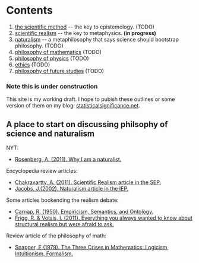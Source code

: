Contents
================================================================================

1.  [the scientific method](scientific-method.html) -- the key to epistemology.   (TODO)
1.  [scientific realism](scientific-realism.html) -- the key to metaphysics.   **(in progress)**
1.  [naturalism](naturalism.html) -- a metaphilosophy that says science should bootstrap philosophy.  (TODO)
1.  [philosophy of mathematics](math.html)   (TODO)
1.  [philosophy of physics](physics.html)   (TODO)
1.  [ethics](ethics.html)   (TODO)
1.  [philosophy of future studies](future.html)   (TODO)


### Note this is under construction

This site is my working draft.  I hope to pubish these outlines or some version
of them on my blog: [statisticalsignificance.net](http://statisticalsignificance.net/).


A place to start on discussing philsophy of science and naturalism
--------------------------------------------------------------------------------

NYT:

-   [Rosenberg, A. (2011). Why I am a naturalist.](http://opinionator.blogs.nytimes.com/2011/09/17/why-i-am-a-naturalist/)

Encyclopedia review articles:

-   [Chakravartty, A. (2011). Scientific Realism article in the SEP.](http://plato.stanford.edu/entries/scientific-realism/)
-   [Jacobs, J.(2002). Naturalism article in the IEP.](http://www.iep.utm.edu/naturali/)

Some articles bookending the realism debate:

-   [Carnap, R. (1950). Empiricism, Semantics, and Ontology.](docs/1950.Carnap.Empiricism-Semantics-Ontology.pdf)
-   [Frigg, R. & Votsis, I. (2011). Everything you always wanted to know about structural realism but were afraid to ask.](docs/2011.Frigg-Votsis.Everything-you-always-wanted-to-know-about-structural-realism-but-were-afraid-to-ask.pdf)

Review article of the philosophy of math:

-   [Snapper, E (1979). The Three Crises in Mathematics: Logicism, Intuitionism, Formalism.](docs/1979.Snapper.three-crises-in-mathematics.pdf)


